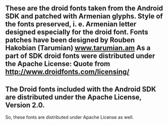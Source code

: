 These are the droid fonts taken from the Android SDK and patched with Armenian glyphs.
Style of the fonts preserved, i. e. Armenian letter designed especially for the droid font.
Fonts patches have been designed by Rouben Hakobian (Tarumian) www.tarumian.am
As a part of SDK droid fonts were distributed under the Apache License:
Quote from http://www.droidfonts.com/licensing/
---
The Droid fonts included with the Android SDK are distributed under the Apache License, Version 2.0.
---
So, these fonts are distributed under Apache License as well.
